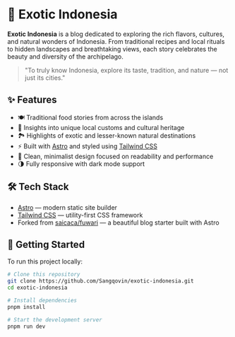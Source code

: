 # 🌺 Exotic Indonesia

**Exotic Indonesia** is a blog dedicated to exploring the rich flavors, cultures, and natural wonders of Indonesia. From traditional recipes and local rituals to hidden landscapes and breathtaking views, each story celebrates the beauty and diversity of the archipelago.

> "To truly know Indonesia, explore its taste, tradition, and nature — not just its cities."

## ✨ Features

- 🍽️ Traditional food stories from across the islands  
- 🧬 Insights into unique local customs and cultural heritage  
- 🏞️ Highlights of exotic and lesser-known natural destinations  
- ⚡ Built with [Astro](https://astro.build) and styled using [Tailwind CSS](https://tailwindcss.com)  
- 💫 Clean, minimalist design focused on readability and performance  
- 🌗 Fully responsive with dark mode support  

## 🛠 Tech Stack

- [Astro](https://astro.build) — modern static site builder  
- [Tailwind CSS](https://tailwindcss.com) — utility-first CSS framework  
- Forked from [saicaca/fuwari](https://github.com/saicaca/fuwari) — a beautiful blog starter built with Astro

## 🚀 Getting Started

To run this project locally:

```bash
# Clone this repository
git clone https://github.com/Sangqovin/exotic-indonesia.git
cd exotic-indonesia

# Install dependencies
pnpm install

# Start the development server
pnpm run dev
